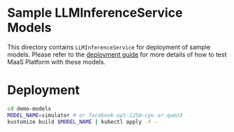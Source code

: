 # Sample LLMInferenceService Models

This directory contains  `LLMInferenceService` for deployment of sample models. Please refer to the [deployment guide](../deployment/README.md) for more details of how to test MaaS Platform with these models.

# Deployment

```bash
cd demo-models
MODEL_NAME=simulator # or facebook-opt-125m-cpu or qwen3
kustomize build $MODEL_NAME | kubectl apply -f -
```

